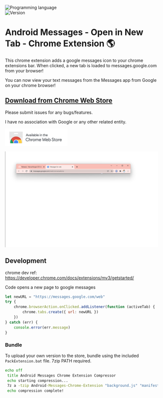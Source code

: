 ![Programming language](https://img.shields.io/badge/Language-Javascript-blue.svg)  
![Version](https://img.shields.io/badge/Version-0.1.4.1-brightgreen.svg)
# Android Messages - Open in New Tab - Chrome Extension 🌎

This chrome extension adds a google messages icon to your chrome extensions bar. When clicked, a new tab is loaded to messages.google.com from your browser!

You can now view your text messages from the Messages app from Google on your chrome browser! 


## [Download from Chrome Web Store](https://chrome.google.com/webstore/detail/odhjnjgngaofbpdfdmcmdfenohncgopl)

Please submit issues for any bugs/features.

I have no association with Google or any other related entity.

[![](images/ChromeWebStore_Badge_v2.png)](https://chrome.google.com/webstore/detail/odhjnjgngaofbpdfdmcmdfenohncgopl)

![](images/screenshot-1.png)

## Development

chrome dev ref: https://developer.chrome.com/docs/extensions/mv3/getstarted/

Code opens a new page to google messages

```js
let newURL = "https://messages.google.com/web"
try {
    chrome.browserAction.onClicked.addListener(function (activeTab) {
        chrome.tabs.create({ url: newURL })
    })
} catch (err) {
    console.error(err.message)
}
```


### Bundle
To upload your own version to the store, bundle using the included `PackExtension.bat` file. 7zip PATH required.

```bat
echo off
 title Android Messages Chrome Extension Compressor
 echo starting compression...
 7z a -tzip Android-Messages-Chrome-Extension "background.js" "manifest.json" "images/messenger_96dp.png" "images/messenger_128dp.png"
 echo compression complete!
```
